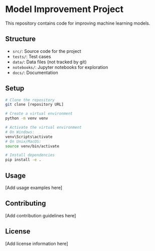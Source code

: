 # Model Improvement Project

This repository contains code for improving machine learning models.

## Structure

- `src/`: Source code for the project
- `tests/`: Test cases
- `data/`: Data files (not tracked by git)
- `notebooks/`: Jupyter notebooks for exploration
- `docs/`: Documentation

## Setup

```bash
# Clone the repository
git clone [repository URL]

# Create a virtual environment
python -m venv venv

# Activate the virtual environment
# On Windows:
venv\Scripts\activate
# On Unix/MacOS:
source venv/bin/activate

# Install dependencies
pip install -e .
```

## Usage

[Add usage examples here]

## Contributing

[Add contribution guidelines here]

## License

[Add license information here]